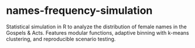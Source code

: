 # names-frequency-simulation
Statistical simulation in R to analyze the distribution of female names in the Gospels &amp; Acts. Features modular functions, adaptive binning with k-means clustering, and reproducible scenario testing.
